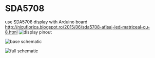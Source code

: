 # SDA5708
use SDA5708 display with Arduino board
http://nicuflorica.blogspot.ro/2015/06/sda5708-afisaj-led-matriceal-cu-8.html
![display pinout](http://3.bp.blogspot.com/-Fa7W2CMFpXs/VZI_wPyVA3I/AAAAAAAANqs/-KWFYfiCALs/s1600/connector_rear_SDA5708.PNG)

![base schematic](http://1.bp.blogspot.com/-yChWtL58LC8/VZJQ0B58cxI/AAAAAAAANtI/xeR35yev96E/s1600/arduino_SDA5708.png)

![full schematic](http://4.bp.blogspot.com/-M70nfJF766M/VZJRMo4hXtI/AAAAAAAANtg/taGITP1JKz4/s1600/arduino_SDA5708_DHT22_DS3231_KY040.png)
